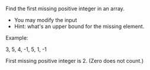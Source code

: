 Find the first missing positive integer in an array.

* You may modify the input
* Hint: what's an upper bound for the missing element.

Example:

  3, 5, 4, -1, 5, 1, -1

First missing positive integer is 2. (Zero does not count.)
